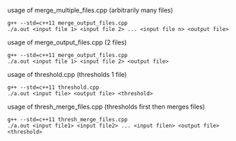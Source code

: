 usage of merge_multiple_files.cpp (arbitrarily many files)
```
g++ --std=c++11 merge_output_files.cpp
./a.out <input file 1> <input file 2> ... <input file n> <output file>
```

usage of merge_output_files.cpp (2 files)
```
g++ --std=c++11 merge_output_files.cpp
./a.out <input file 1> <input file 2> <output file>
```

usage of threshold.cpp (thresholds 1 file)
```
g++ --std=c++11 threshold.cpp
./a.out <input file> <output file> <threshold>
```

usage of thresh_merge_files.cpp (thresholds first then merges files)
```
g++ --std=c++11 thresh_merge_files.cpp
./a.out <input file1> <input file2> ... <input filen> <output file> <threshold>
```
